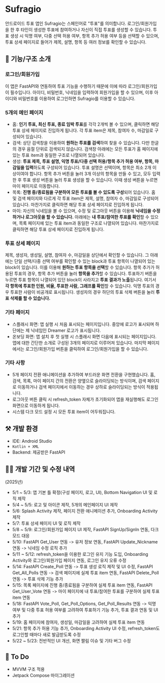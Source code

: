# Sufragio
안드로이드 투표 앱인 Sufragio는 스페인어로 "투표"를 의미합니다. 로그인/회원가입을 한 후 타인이 생성한 투표에 참여하거나 자신이 직접 투표를 생성할 수 있습니다. 투표 생성 시 익명 여부, 다중 선택 허용 여부, 항목 추가 허용 여부 등을 선택할 수 있으며, 투표 상세 페이지로 들어가 제목, 설명, 항목 등 여러 정보를 확인할 수 있습니다.
## 🥰 기능/구조 소개
### 로그인/회원가입
이 앱은 FastAPI와 연동하여 투표 기능을 수행하기 때문에 이에 따라 로그인/회원가입이 필수입니다. 아이디, 비밀번호, 닉네임을 입력하여 회원가입을 할 수 있으며, 이후 아이디와 비밀번호를 이용하여 로그인하면 Sufragio를 이용할 수 있습니다.
### 5개의 메인 페이지
- 홈: **인기 투표, 최신 투표, 종료 임박 투표**를 각각 2개씩 볼 수 있으며, 클릭하면 해당 투표 상세 페이지로 진입하게 됩니다. 각 투표 item은 제목, 참여자 수, 마감일로 구성되어 있습니다.
- 검색: 상단 검색창을 이용하여 **원하는 투표를 검색**하여 찾을 수 있습니다. 다만 한글의 경우 음절 단위로 검색되지 않습니다. 검색창 아래에는 모든 투표가 홈 페이지에 있는 투표 item과 동일한 구조로 나열되어 있습니다.
- 생성: **투표 제목, 투표 설명, 익명 투표/다중 선택 허용/항목 추가 허용 여부, 항목, 마감일을 입력**하도록 구성되어 있습니다. 투표 설명은 선택이며, 항목은 최소 2개 이상이여야 합니다. 항목 추가 버튼을 눌러 3개 이상의 항목을 만들 수 있고, 모두 입력한 후 투표 생성 버튼을 눌러 투표 생성을 할 수 있습니다. 이때 생성 버튼을 누르면 마이 페이지로 이동합니다.
- 목록: **진행 중/종료됨을 구분하여 모든 투표를 볼 수 있도록 구성**되어 있습니다. 홈 및 검색 페이지와 다르게 각 투표 item은 제목, 설명, 참여자 수, 마감일로 구성되어 있습니다. 마찬가지로 클릭하면 해당 투표 상세 페이지로 진입하게 됩니다.
- 마이: 자신의 닉네임을 볼 수 있으며, 수정 및 로그아웃 버튼을 이용해 **닉네임을 수정하거나 로그아웃을 할 수 있습니다.** 아래에는 **내 투표/참여한 투표를 확인**할 수 있으며, 목록 페이지에 있는 투표 item과 동일한 구조로 나열되어 있습니다. 마찬가지로 클릭하면 해당 투표 상세 페이지로 진입하게 됩니다.
### 투표 상세 페이지
제목, 생성자, 생성일, 설명, 참여자 수, 마감일을 상단에서 확인할 수 있습니다. 그 아래에는 단일 선택/다중 선택 여부를 확인할 수 있는 block과 투표 항목이 나열되어 있는 block이 있습니다. 이를 이용해 **원하는 투표 항목을 선택**할 수 있습니다. 항목 추가가 허용된 투표의 경우, 항목 추가 버튼을 눌러 **항목을 추가**할 수 있습니다. 투표하기 버튼을 누르면 투표 항목이 나열되어 있던 block이 사라지고 **투표 결과가 노출**됩니다. 여기서 **각 항목에 투표한 인원, 비율, 투표한 사람, 그래프를 확인**할 수 있습니다. 익명 투표의 경우 투표한 사람이 비공개로 표시됩니다. 생성자의 경우 하단의 투표 삭제 버튼을 눌러 **투표 삭제를 할 수 있습니다.**
### 기타 페이지
- 스플래시 화면: 앱 실행 시 처음 표시되는 페이지입니다. 중앙에 로고가 표시되며 하단에는 제 닉네임인 Dreamer 로고가 표시됩니다.
- 온보딩 화면: 앱 설치 후 첫 실행 시 스플래시 화면 다음에 표시되는 페이지입니다. 앱에 대한 간단한 소개로 구성된 3개의 페이지로 이루어져 있습니다. 마지막 페이지에서는 로그인/회원가입 버튼을 클릭하여 로그인/회원가입을 할 수 있습니다.
### 기타 사항
- 5개 페이지 전환 애니메이션을 추가하여 부드러운 화면 전환을 구현했습니다. 홈, 검색, 목록, 마이 페이지 간의 전환은 양옆으로 슬라이딩되는 방식이며, 검색 페이지로 이동하거나 검색 페이지에서 이동하는 경우 상하로 슬라이딩되는 방식이 적용됩니다.
- 로그아웃 버튼 클릭 시 refresh_token 자체가 초기화되어 앱을 재실행해도 로그인 화면으로 이동하게 됩니다.
- 시스템 다크 모드 설정 시 모든 투표 item이 어두워집니다.
## ⚒️ 개발 환경
- IDE: Android Studio
- `Kotlin + XML`
- Backend: 제공받은 FastAPI
## 🧑‍💻 개발 기간 및 수정 내역
(2025년)
- 5/1 ~ 5/3: 앱 기본 틀 확정(구성 페이지, 로고, UI), Bottom Navigation UI 및 로직 제작
- 5/4 ~ 5/5: 로고 및 아이콘 제작, 5개의 메인페이지 UI 제작
- 5/6: Splash Activity 제작, 페이지 전환 애니메이션 추가, Onboarding Activity 제작
- 5/7: 투표 상세 페이지 UI 및 로직 제작
- 5/8 ~ 5/9: 로그인/회원가입 페이지 UI 제작, FastAPI SignUp/SignIn 연동, 다크모드 대응
- 5/10: FastAPI Get_User 연동 -> 유저 정보 연동, FastAPI Update_Nickname 연동 -> 닉네임 수정 로직 추가
- 5/11 ~ 5/12: refresh_token을 이용한 로그인 유지 기능 도입, Onboarding Activity와 로그인/회원가입 페이지 연동, 로그인 유지 오류 수정
- 5/14: FastAPI Create_Poll 연동 -> 투표 생성 로직 제작 및 UI 수정, FastAPI Get_All_Polls 연동 -> 검색 페이지에 실제 투표 item 연동, FastAPI Delete_Poll 연동 -> 투표 삭제 기능 추가
- 5/15: 목록 페이지에 진행 중/종료됨을 구분하여 실제 투표 item 연동, FastAPI Get_User_Vote 연동 -> 마이 페이지에 내 투표/참여한 투표를 구분하여 실제 투표 item 연동
- 5/18: FastAPI Vote_Poll, Get_Poll_Options, Get_Poll_Results 연동 -> 익명 여부 및 다중 투표 허용 여부를 고려하여 투표하기 기능 추가, 투표 결과 연동 및 UI 추가
- 5/19: 홈 페이지에 참여자, 생성일, 마감일을 고려하여 실제 투표 item 연동
- 5/21: 항목 추가 허용 기능 추가, Onboarding Activity UI 수정, refresh_token도 로그인할 때마다 새로 발급받도록 수정
- 5/22 ~ 5/23: 전반적인 UI 개선, 화면 짤림 이슈 및 기타 버그 수정
## 📃 To Do
- MVVM 구조 적용
- Jetpack Compose 마이그레이션
